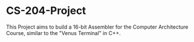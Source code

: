 # CS-204-Project
This Project aims to build a 16-bit Assembler for the Computer Architecture Course, similar to the "Venus Terminal" in C++.
